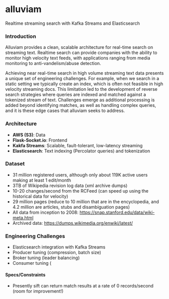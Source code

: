 # alluviam

Realtime streaming search with Kafka Streams and Elasticsearch

### Introduction
Alluviam provides a clean, scalable architecture for real-time search on streaming text. Realtime search can 
provide companies with the ability to monitor high velocity text feeds, with applications ranging from media
monitoring to anti-vandelism/abuse detection.

Achieving near real-time search in high volume streaming text data presents a unique set of engineering challenges. For example, 
when we search in a static setting we typically create an index, which is often not feasible in high velocity streaming docs. 
This limitation led to the development of reverse search strategies where queries are indexed and matched against a tokenized 
stream of text. Challenges emerge as additional processing is added beyond identifying matches, as well as handling complex 
queries, and it is these edge cases that alluviam seeks to address. 

### Architecture
* **AWS (S3)**: Data
* **Flask-Socket.io**: Frontend
* **Kakfa Streams**: Scalable, fault-tolerant, low-latency streaming
* **Elasticsearch**: Text indexing (Percolator queries) and tokenization

### Dataset
* 31 million registered users, although only about 119K active users making at least 1 edit/month
* 3TB of Wikipedia revision log data (xml archive dumps)
* 10-20 changes/second from the RCFeed (can speed up using the historical data for velocity)
* 29 million pages (reduce to 10 million that are in the encyclopedia, and 4.2 million are articles, stubs and 
disambiguation pages) 
* All data from inception to 2008: https://snap.stanford.edu/data/wiki-meta.html
* Archived data: https://dumps.wikimedia.org/enwiki/latest/

### Engineering Challenges

* Elasticsearch integration with Kafka Streams
* Producer tuning (compression, batch size) 
* Broker tuning (leader balancing)
* Consumer tuning ( 


#### Specs/Constraints
* Presently sift can return match results at a rate of 0 records/second (room for improvement!)
